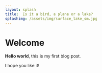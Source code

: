 ```yaml
---
layout: splash
title:  Is it a bird, a plane or a lake?
splashimg: /assets/img/surface_lake_sm.jpg
---
```


# Welcome

**Hello world**, this is my first blog post.

I hope you like it!